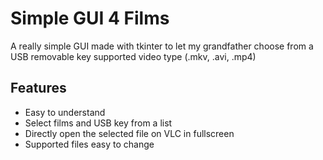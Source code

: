 # Simple GUI 4 Films

A really simple GUI made with tkinter to let my grandfather choose from a USB removable key supported video type (.mkv, .avi, .mp4)

## Features

- Easy to understand 
- Select films and USB key from a list
- Directly open the selected file on VLC in fullscreen
- Supported files easy to change
